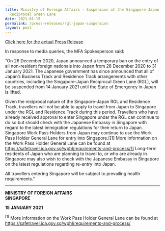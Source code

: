 ```yaml
---
title: Ministry of Foreign Affairs - Suspension of the Singapore-Japan
  Reciprocal Green Lane
date: 2021-01-15
permalink: /press-releases/rgl-japan-suspension
layout: post
---
```


<a href="https://www.mfa.gov.sg/Newsroom/Press-Statements-Transcripts-and-Photos/2021/01/20210115-SG-JP-RGL-Suspension">Click here for the actual Press Release</a>

In response to media queries, the MFA Spokesperson said:
 
 “On 26 December 2020, Japan announced a temporary ban on the entry of all non-resident foreign nationals into Japan from 28 December 2020 to 31 January 2021. The Japanese government has since announced that all of Japan’s Business Track and Residence Track arrangements with other countries, including the Singapore-Japan Reciprocal Green Lane (RGL), will be suspended from 14 January 2021 until the State of Emergency in Japan is lifted.
 
Given the reciprocal nature of the Singapore-Japan RGL and Residence Track, travellers will not be able to apply to travel from Japan to Singapore under the RGL and Residence Track during this period. Travellers who have already received approval to enter Singapore under the RGL can continue to do so but should check with the Japanese Embassy in Singapore with regard to the latest immigration regulations for their return to Japan. Singapore Work Pass Holders from Japan may continue to use the Work Pass Holder General Lane for entry into Singapore.[[1] More information on the Work Pass Holder General Lane can be found at https://safetravel.ica.gov.sg/wphl/requirements-and-process/1] Long-term residents of Japan who are planning to travel to, or who are already in Singapore may also wish to check with the Japanese Embassy in Singapore on the latest regulations regarding re-entry into Japan.
 
All travellers entering Singapore will be subject to prevailing health requirements.”
 
 ---
 
**MINISTRY OF FOREIGN AFFAIRS** <br/>
**SINGAPORE**

**15 JANUARY 2021**
 
<sup>[1]</sup> More information on the Work Pass Holder General Lane can be found at https://safetravel.ica.gov.sg/wphl/requirements-and-process/